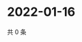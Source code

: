 # 2022-01-16

共 0 条

<!-- BEGIN WEIBO -->
<!-- 最后更新时间 Sun Jan 16 2022 00:01:10 GMT+0800 (China Standard Time) -->

<!-- END WEIBO -->
